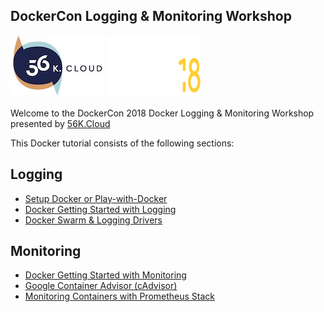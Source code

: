 ## DockerCon Logging & Monitoring Workshop

<img src="https://raw.githubusercontent.com/56kcloud/Training/master/img/56k.jpg" alt="56K.Cloud Logo" width="150" height="99"> <img src="https://raw.githubusercontent.com/56kcloud/Training/master/img/dockercon-barcelona.svg" alt="DockerCon Barcelona 2018" width="150" height="99">

Welcome to the DockerCon 2018 Docker Logging & Monitoring Workshop presented by [56K.Cloud](https://www.56k.cloud)

This Docker tutorial consists of the following sections:

## Logging

* [Setup Docker or Play-with-Docker](./logging/setup.md)
* [Docker Getting Started with Logging](./logging/getting-started.md)
* [Docker Swarm & Logging Drivers](./logging/log-drivers.md)

## Monitoring

* [Docker Getting Started with Monitoring](./monitoring/stats.md)
* [Google Container Advisor (cAdvisor)](./monitoring/cadvisor.md)
* [Monitoring Containers with Prometheus Stack](./monitoring/monitoring-stack.md)
